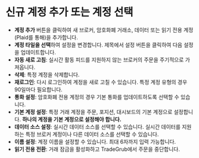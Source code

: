 # **신규 계정 추가 또는 계정 선택**

- **계정 추가** 버튼을 클릭하여 새 브로커, 암호화폐 거래소, 데이터 또는 읽기 전용 계정(Plaid를 통해)을 추가합니다.
- **계정 타일을 선택**하여 설정을 변경합니다. 제목에서 설정 버튼을 클릭하여 다음 설정을 업데이트합니다.
- **자동 새로 고침**: 실시간 활동 피드를 지원하지 않는 브로커의 주문을 주기적으로 가져옵니다.
- **삭제**: 특정 계정을 삭제합니다.
- **재로그인**: 다시 로그인하여 계정을 새로 고칠 수 있습니다. 특정 계정 유형의 경우 90일마다 필요합니다.
- **통화 설정**: 암호화폐 전용 계정의 경우 기본 통화를 업데이트하도록 선택할 수 있습니다.
- **기본 계정 설정**: 특정 거래 계정을 주문, 포지션, 대시보드의 기본 계정으로 설정합니다. **하나의 계정을 기본 계정으로 설정해야 합니다.**
- **데이터 소스 설정**: 실시간 데이터 소스를 선택할 수 있습니다. 실시간 데이터를 지원하는 특정 브로커 계정이나 다른 데이터 소스를 선택할 수 있습니다.
- **이름 설정**: 계정 이름을 설정할 수 있습니다. 최대 6자까지 입력 가능합니다.
- **읽기 전용 전환**: 거래 잠금을 활성화하고 TradeGrub에서 주문을 중단합니다.

